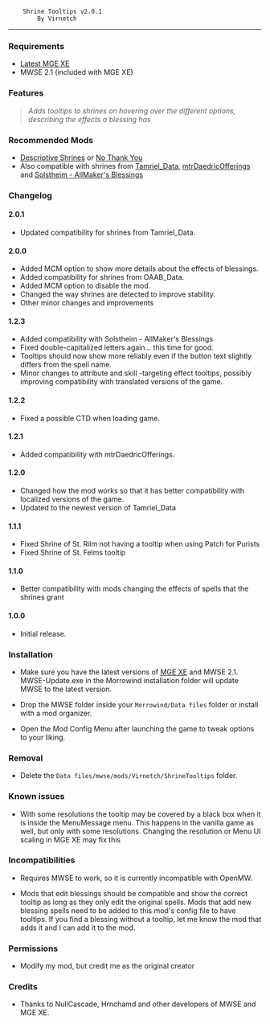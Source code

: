         Shrine Tooltips v2.0.1
            By Virnetch

---

### Requirements

- [Latest MGE XE](https://www.nexusmods.com/morrowind/mods/41102)
- MWSE 2.1 (included with MGE XE)

### Features

> _Adds tooltips to shrines on hovering over the different options, describing the effects a blessing has_

### Recommended Mods

- [Descriptive Shrines](https://www.nexusmods.com/morrowind/mods/46119) or [No Thank You](https://www.nexusmods.com/morrowind/mods/49681)
- Also compatible with shrines from [Tamriel_Data](https://www.nexusmods.com/morrowind/mods/44537), [mtrDaedricOfferings](https://www.nexusmods.com/morrowind/mods/49697) and [Solstheim - AllMaker's Blessings](https://www.nexusmods.com/morrowind/mods/50416)

### Changelog

#### 2.0.1

- Updated compatibility for shrines from Tamriel_Data.

#### 2.0.0

- Added MCM option to show more details about the effects of blessings.
- Added compatibility for shrines from OAAB_Data.
- Added MCM option to disable the mod.
- Changed the way shrines are detected to improve stability.
- Other minor changes and improvements

#### 1.2.3

- Added compatibility with Solstheim - AllMaker's Blessings
- Fixed double-capitalized letters again... this time for good.
- Tooltips should now show more reliably even if the button text slightly differs from the spell name.
- Minor changes to attribute and skill -targeting effect tooltips, possibly improving compatibility with translated versions of the game.

#### 1.2.2

- Fixed a possible CTD when loading game.

#### 1.2.1

- Added compatibility with mtrDaedricOfferings.

#### 1.2.0

- Changed how the mod works so that it has better compatibility with localized versions of the game.
- Updated to the newest version of Tamriel_Data

#### 1.1.1

- Fixed Shrine of St. Rilm not having a tooltip when using Patch for Purists
- Fixed Shrine of St. Felms tooltip

#### 1.1.0

- Better compatibility with mods changing the effects of spells that the shrines grant

#### 1.0.0

- Initial release.

### Installation

- Make sure you have the latest versions of [MGE XE](https://www.nexusmods.com/morrowind/mods/41102) and MWSE 2.1. MWSE-Update.exe in the Morrowind installation folder will update MWSE to the latest version.

- Drop the MWSE folder inside your `Morrowind/Data files` folder or install with a mod organizer.

- Open the Mod Config Menu after launching the game to tweak options to your liking.

### Removal

- Delete the `Data files/mwse/mods/Virnetch/ShrineTooltips` folder.

### Known issues

- With some resolutions the tooltip may be covered by a black box when it is inside the MenuMessage menu. This happens in the vanilla game as well, but only with some resolutions. Changing the resolution or Menu UI scaling in MGE XE may fix this

### Incompatibilities

- Requires MWSE to work, so it is currently incompatible with OpenMW.

- Mods that edit blessings should be compatible and show the correct tooltip as long as they only edit the original spells. Mods that add new blessing spells need to be added to this mod's config file to have tooltips. If you find a blessing without a tooltip, let me know the mod that adds it and I can add it to the mod.

### Permissions

- Modify my mod, but credit me as the original creator

### Credits

- Thanks to NullCascade, Hrnchamd and other developers of MWSE and MGE XE.

